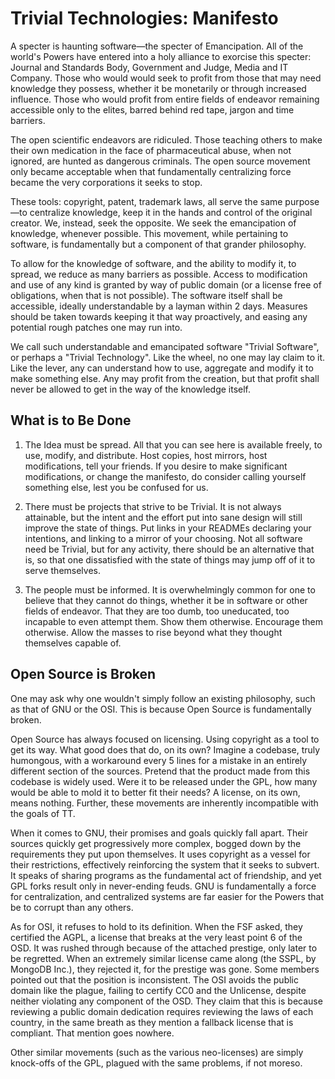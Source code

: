 # Trivial Technologies: Manifesto

A specter is haunting software—the specter of Emancipation. All of the world's Powers have entered into a holy alliance to exorcise this specter: Journal and Standards Body, Government and Judge, Media and IT Company. Those who would would seek to profit from those that may need knowledge they possess, whether it be monetarily or through increased influence. Those who would profit from entire fields of endeavor remaining accessible only to the elites, barred behind red tape, jargon and time barriers.

The open scientific endeavors are ridiculed. Those teaching others to make their own medication in the face of pharmaceutical abuse, when not ignored, are hunted as dangerous criminals. The open source movement only became acceptable when that fundamentally centralizing force became the very corporations it seeks to stop.

These tools: copyright, patent, trademark laws, all serve the same purpose—to centralize knowledge, keep it in the hands and control of the original creator. We, instead, seek the opposite. We seek the emancipation of knowledge, whenever possible. This movement, while pertaining to software, is fundamentally but a component of that grander philosophy.

To allow for the knowledge of software, and the ability to modify it, to spread, we reduce as many barriers as possible. Access to modification and use of any kind is granted by way of public domain (or a license free of obligations, when that is not possible). The software itself shall be accessible, ideally understandable by a layman within 2 days. Measures should be taken towards keeping it that way proactively, and easing any potential rough patches one may run into.

We call such understandable and emancipated software "Trivial Software", or perhaps a "Trivial Technology". Like the wheel, no one may lay claim to it. Like the lever, any can understand how to use, aggregate and modify it to make something else. Any may profit from the creation, but that profit shall never be allowed to get in the way of the knowledge itself.

## What is to Be Done

1. The Idea must be spread. All that you can see here is available freely, to use, modify, and distribute. Host copies, host mirrors, host modifications, tell your friends. If you desire to make significant modifications, or change the manifesto, do consider calling yourself something else, lest you be confused for us.

2. There must be projects that strive to be Trivial. It is not always attainable, but the intent and the effort put into sane design will still improve the state of things. Put links in your READMEs declaring your intentions, and linking to a mirror of your choosing. Not all software need be Trivial, but for any activity, there should be an alternative that is, so that one dissatisfied with the state of things may jump off of it to serve themselves.

3. The people must be informed. It is overwhelmingly common for one to believe that they cannot do things, whether it be in software or other fields of endeavor. That they are too dumb, too uneducated, too incapable to even attempt them. Show them otherwise. Encourage them otherwise. Allow the masses to rise beyond what they thought themselves capable of.

## Open Source is Broken

One may ask why one wouldn't simply follow an existing philosophy, such as that of GNU or the OSI. This is because Open Source is fundamentally broken.

Open Source has always focused on licensing. Using copyright as a tool to get its way. What good does that do, on its own? Imagine a codebase, truly humongous, with a workaround every 5 lines for a mistake in an entirely different section of the sources. Pretend that the product made from this codebase is widely used. Were it to be released under the GPL, how many would be able to mold it to better fit their needs? A license, on its own, means nothing. Further, these movements are inherently incompatible with the goals of TT.

When it comes to GNU, their promises and goals quickly fall apart. Their sources quickly get progressively more complex, bogged down by the requirements they put upon themselves. It uses copyright as a vessel for their restrictions, effectively reinforcing the system that it seeks to subvert. It speaks of sharing programs as the fundamental act of friendship, and yet GPL forks result only in never-ending feuds. GNU is fundamentally a force for centralization, and centralized systems are far easier for the Powers that be to corrupt than any others.

As for OSI, it refuses to hold to its definition. When the FSF asked, they certified the AGPL, a license that breaks at the very least point 6 of the OSD. It was rushed through because of the attached prestige, only later to be regretted. When an extremely similar license came along (the SSPL, by MongoDB Inc.), they rejected it, for the prestige was gone. Some members pointed out that the position is inconsistent. The OSI avoids the public domain like the plague, failing to certify CC0 and the Unlicense, despite neither violating any component of the OSD. They claim that this is because reviewing a public domain dedication requires reviewing the laws of each country, in the same breath as they mention a fallback license that is compliant. That mention goes nowhere.

Other similar movements (such as the various neo-licenses) are simply knock-offs of the GPL, plagued with the same problems, if not moreso.
